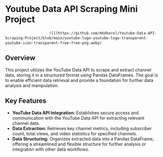 # Youtube Data API Scraping Mini Project

                        ![](https://github.com/mhdkerol/Youtube-Data-API-Scraping-Project/blob/main/youtube-logo-youtube-logo-transparent-youtube-icon-transparent-free-free-png.webp)

## Overview

This project utilizes the YouTube Data API to scrape and extract channel data, storing it in a structured format using Pandas DataFrames. The goal is to enable efficient data retrieval and provide a foundation for further data analysis and manipulation.

## Key Features

- **YouTube Data API Integration:** Establishes secure access and communication with the YouTube Data API for extracting relevant channel data.
- **Data Extraction:** Retrieves key channel metrics, including subscriber count, total views, and video statistics for specified channels.
- **Data Structuring:** Organizes extracted data into a Pandas DataFrame, offering a streamlined and flexible structure for further analysis or integration with other data workflows.
